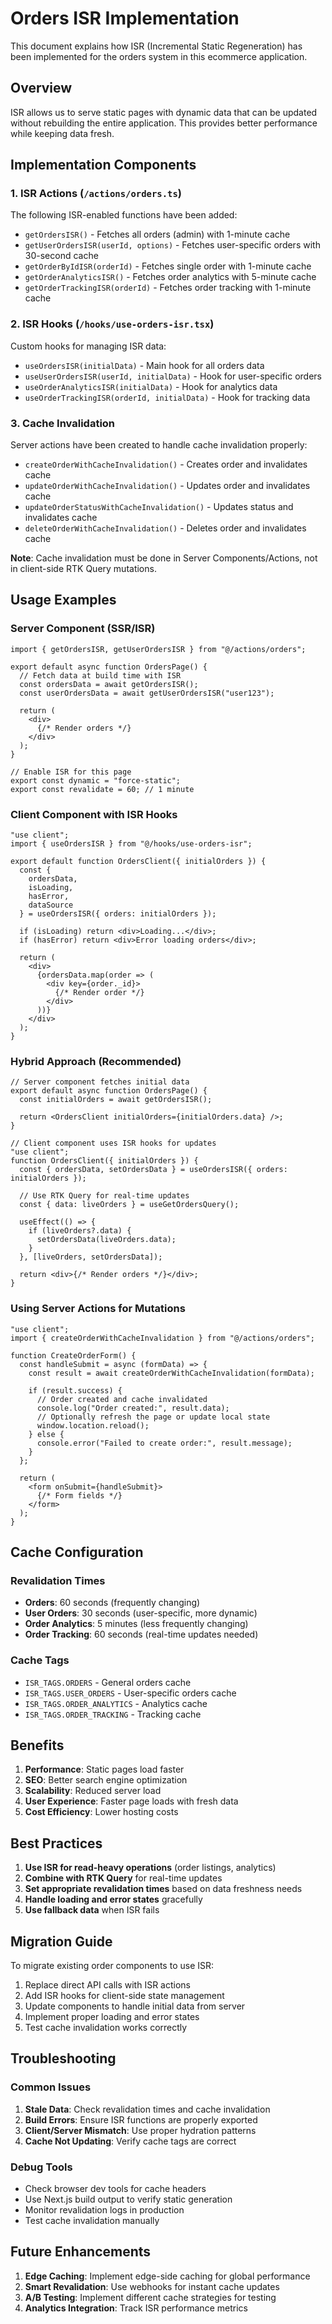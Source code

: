 # Orders ISR Implementation

This document explains how ISR (Incremental Static Regeneration) has been implemented for the orders system in this ecommerce application.

## Overview

ISR allows us to serve static pages with dynamic data that can be updated without rebuilding the entire application. This provides better performance while keeping data fresh.

## Implementation Components

### 1. ISR Actions (`/actions/orders.ts`)

The following ISR-enabled functions have been added:

- `getOrdersISR()` - Fetches all orders (admin) with 1-minute cache
- `getUserOrdersISR(userId, options)` - Fetches user-specific orders with 30-second cache
- `getOrderByIdISR(orderId)` - Fetches single order with 1-minute cache
- `getOrderAnalyticsISR()` - Fetches order analytics with 5-minute cache
- `getOrderTrackingISR(orderId)` - Fetches order tracking with 1-minute cache

### 2. ISR Hooks (`/hooks/use-orders-isr.tsx`)

Custom hooks for managing ISR data:

- `useOrdersISR(initialData)` - Main hook for all orders data
- `useUserOrdersISR(userId, initialData)` - Hook for user-specific orders
- `useOrderAnalyticsISR(initialData)` - Hook for analytics data
- `useOrderTrackingISR(orderId, initialData)` - Hook for tracking data

### 3. Cache Invalidation

Server actions have been created to handle cache invalidation properly:
- `createOrderWithCacheInvalidation()` - Creates order and invalidates cache
- `updateOrderWithCacheInvalidation()` - Updates order and invalidates cache
- `updateOrderStatusWithCacheInvalidation()` - Updates status and invalidates cache
- `deleteOrderWithCacheInvalidation()` - Deletes order and invalidates cache

**Note**: Cache invalidation must be done in Server Components/Actions, not in client-side RTK Query mutations.

## Usage Examples

### Server Component (SSR/ISR)

```tsx
import { getOrdersISR, getUserOrdersISR } from "@/actions/orders";

export default async function OrdersPage() {
  // Fetch data at build time with ISR
  const ordersData = await getOrdersISR();
  const userOrdersData = await getUserOrdersISR("user123");

  return (
    <div>
      {/* Render orders */}
    </div>
  );
}

// Enable ISR for this page
export const dynamic = "force-static";
export const revalidate = 60; // 1 minute
```

### Client Component with ISR Hooks

```tsx
"use client";
import { useOrdersISR } from "@/hooks/use-orders-isr";

export default function OrdersClient({ initialOrders }) {
  const {
    ordersData,
    isLoading,
    hasError,
    dataSource
  } = useOrdersISR({ orders: initialOrders });

  if (isLoading) return <div>Loading...</div>;
  if (hasError) return <div>Error loading orders</div>;

  return (
    <div>
      {ordersData.map(order => (
        <div key={order._id}>
          {/* Render order */}
        </div>
      ))}
    </div>
  );
}
```

### Hybrid Approach (Recommended)

```tsx
// Server component fetches initial data
export default async function OrdersPage() {
  const initialOrders = await getOrdersISR();
  
  return <OrdersClient initialOrders={initialOrders.data} />;
}

// Client component uses ISR hooks for updates
"use client";
function OrdersClient({ initialOrders }) {
  const { ordersData, setOrdersData } = useOrdersISR({ orders: initialOrders });
  
  // Use RTK Query for real-time updates
  const { data: liveOrders } = useGetOrdersQuery();
  
  useEffect(() => {
    if (liveOrders?.data) {
      setOrdersData(liveOrders.data);
    }
  }, [liveOrders, setOrdersData]);
  
  return <div>{/* Render orders */}</div>;
}
```

### Using Server Actions for Mutations

```tsx
"use client";
import { createOrderWithCacheInvalidation } from "@/actions/orders";

function CreateOrderForm() {
  const handleSubmit = async (formData) => {
    const result = await createOrderWithCacheInvalidation(formData);
    
    if (result.success) {
      // Order created and cache invalidated
      console.log("Order created:", result.data);
      // Optionally refresh the page or update local state
      window.location.reload();
    } else {
      console.error("Failed to create order:", result.message);
    }
  };

  return (
    <form onSubmit={handleSubmit}>
      {/* Form fields */}
    </form>
  );
}
```

## Cache Configuration

### Revalidation Times

- **Orders**: 60 seconds (frequently changing)
- **User Orders**: 30 seconds (user-specific, more dynamic)
- **Order Analytics**: 5 minutes (less frequently changing)
- **Order Tracking**: 60 seconds (real-time updates needed)

### Cache Tags

- `ISR_TAGS.ORDERS` - General orders cache
- `ISR_TAGS.USER_ORDERS` - User-specific orders cache
- `ISR_TAGS.ORDER_ANALYTICS` - Analytics cache
- `ISR_TAGS.ORDER_TRACKING` - Tracking cache

## Benefits

1. **Performance**: Static pages load faster
2. **SEO**: Better search engine optimization
3. **Scalability**: Reduced server load
4. **User Experience**: Faster page loads with fresh data
5. **Cost Efficiency**: Lower hosting costs

## Best Practices

1. **Use ISR for read-heavy operations** (order listings, analytics)
2. **Combine with RTK Query** for real-time updates
3. **Set appropriate revalidation times** based on data freshness needs
4. **Handle loading and error states** gracefully
5. **Use fallback data** when ISR fails

## Migration Guide

To migrate existing order components to use ISR:

1. Replace direct API calls with ISR actions
2. Add ISR hooks for client-side state management
3. Update components to handle initial data from server
4. Implement proper loading and error states
5. Test cache invalidation works correctly

## Troubleshooting

### Common Issues

1. **Stale Data**: Check revalidation times and cache invalidation
2. **Build Errors**: Ensure ISR functions are properly exported
3. **Client/Server Mismatch**: Use proper hydration patterns
4. **Cache Not Updating**: Verify cache tags are correct

### Debug Tools

- Check browser dev tools for cache headers
- Use Next.js build output to verify static generation
- Monitor revalidation logs in production
- Test cache invalidation manually

## Future Enhancements

1. **Edge Caching**: Implement edge-side caching for global performance
2. **Smart Revalidation**: Use webhooks for instant cache updates
3. **A/B Testing**: Implement different cache strategies for testing
4. **Analytics Integration**: Track ISR performance metrics
